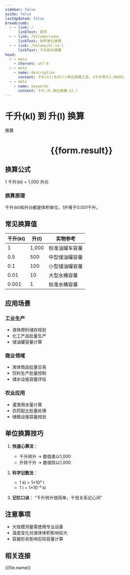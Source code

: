 ```yaml
---
sidebar: false
aside: false
lastUpdated: false
breadcrumb:
  - - link: /
      linkText: 首页
  - - link: /Volume/index
      linkText: 体积单位换算
  - - link: /Volume/kl-to-l
      linkText: 千升到升换算
head:
  - - meta
    - charset: utf-8
  - - meta
    - name: description
      content: 千升(kl)与升(l)单位换算工具，1千升等于1,000升。
  - - meta
    - name: keywords
      content: 千升,升,单位换算,kl,l
---
```


# 千升(kl) 到 升(l) 换算

<script setup>
import { onMounted, reactive, inject ,ref  } from 'vue'
import { NButton,NForm ,NFormItem,NInput,NInputNumber,NSelect,NCard,useMessage ,NGrid ,NGi } from 'naive-ui'
import { defineClientComponent } from 'vitepress'
import { Volume } from '../files';

const convert = inject('convert')
const formRef = ref(null);
const rules = {
  number:{
    required: true,
    type: 'number',
    trigger: "blur"
  }
}
const form = reactive({
  number:null,
  result:'',
  title:'千升(kl)到升(l)换算'
})

const convertHandler = (e) => {
  e.preventDefault();
  formRef.value?.validate((errors)=>{
    if (!errors) {
      form.result = `${form.number} kl = ${convert(form.number).from('kl').to('l')} l`
    }
  })
}
</script>

<n-form size="large" :model="form" ref='formRef' :rules="rules">
  <n-form-item label="数值" path="number">
    <n-input-number size="large" style="width:100%" :min="0" v-model:value="form.number" placeholder="请输入千升数值" />
  </n-form-item>
  <n-form-item>
    <n-button type="info" style="width:100%" @click="convertHandler">换算</n-button>
  </n-form-item>
</n-form>
<n-card embedded :bordered="false" hoverable>
  <div style="text-align:center">
    <h1>{{form.result}}</h1>
  </div>
</n-card>

## 换算公式
1 千升(kl) = 1,000 升(l)

### 换算原理
千升(kl)和升(l)都是体积单位，1升等于0.001千升。

## 常见换算值
| 千升(kl) | 升(l) | 实物参考                 |
|---------|------|--------------------------|
| 1       | 1,000 | 标准油罐车容量            |
| 0.5     | 500  | 中型储油罐容量            |
| 0.1     | 100  | 小型储油罐容量            |
| 0.01    | 10   | 大型水桶容量              |
| 0.001   | 1    | 标准水桶容量              |

## 应用场景
### 工业生产
- 液体原料储存规划
- 化工产品批量生产
- 储油罐容量计算

### 商业领域
- 液体商品批量交易
- 饮料生产批量控制
- 储水设施容量评估

### 农业应用
- 灌溉用水量计算
- 农药配比批量处理
- 储粮设施容量规划

## 单位换算技巧
1. **快速心算法**：
   - 千升转升 → 数值乘以1,000
   - 升转千升 → 数值除以1,000

2. **科学记数法**：
   - 1 kl = 1×10³ l
   - 1 l = 1×10⁻³ kl

3. **记忆口诀**：
   "千升转升很简单，千倍关系记心间"

## 注意事项
- 大规模测量需使用专业设备
- 温度变化对液体体积影响较大
- 容器形状影响实际容量计算

## 相关连接
<n-grid x-gap="12" :cols="2">
  <n-gi v-for="(file, index) in Volume" :key="index">
    <n-button
      text
      tag="a"
      :href="file.path"
      type="info"
    >
      {{file.name}}
    </n-button>
  </n-gi>
</n-grid>